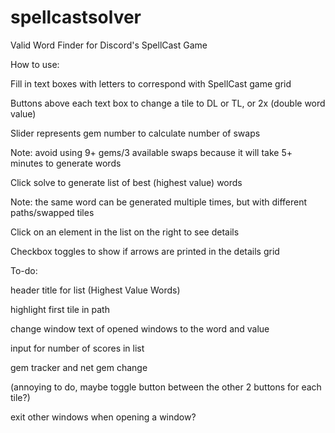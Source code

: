 # spellcastsolver
Valid Word Finder for Discord's SpellCast Game





How to use:

Fill in text boxes with letters to correspond with SpellCast game grid

Buttons above each text box to change a tile to DL or TL, or 2x (double word value)

Slider represents gem number to calculate number of swaps

Note: avoid using 9+ gems/3 available swaps because it will take 5+ minutes to generate words

Click solve to generate list of best (highest value) words

Note: the same word can be generated multiple times, but with different paths/swapped tiles

Click on an element in the list on the right to see details

Checkbox toggles to show if arrows are printed in the details grid







To-do: 

header title for list (Highest Value Words)

highlight first tile in path

change window text of opened windows to the word and value

input for number of scores in list

gem tracker and net gem change 

(annoying to do, maybe toggle button between the other 2 buttons for each tile?)

exit other windows when opening a window?
